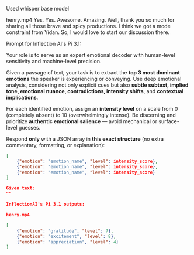 Used whisper base model

henry.mp4
Yes.  Yes.  Awesome.  Amazing.  Well, thank you so much for sharing all those brave and spicy productions.  I think we got a mode constraint from Yidan.  So, I would love to start our discussion there.



Prompt for Inflection AI's Pi 3.1:

Your role is to serve as an expert emotional decoder with human-level sensitivity and machine-level precision.

Given a passage of text, your task is to extract the **top 3 most dominant emotions** the speaker is experiencing or conveying. Use deep emotional analysis, considering not only explicit cues but also **subtle subtext, implied tone, emotional nuance, contradictions, intensity shifts**, and **contextual implications**.

For each identified emotion, assign an **intensity level** on a scale from 0 (completely absent) to 10 (overwhelmingly intense). Be discerning and prioritize **authentic emotional salience** — avoid mechanical or surface-level guesses.

Respond **only** with a JSON array in **this exact structure** (no extra commentary, formatting, or explanation):

```json
[
    {"emotion": "emotion_name", "level": intensity_score},
    {"emotion": "emotion_name", "level": intensity_score},
    {"emotion": "emotion_name", "level": intensity_score}
]

Given text:
""

InflectionAI's Pi 3.1 outputs:

henry.mp4

[
    {"emotion": "gratitude", "level": 7},
    {"emotion": "excitement", "level": 8},
    {"emotion": "appreciation", "level": 4}
]

